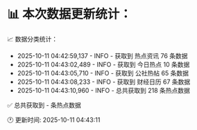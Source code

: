 📊 本次数据更新统计：
==========================

📈 数据分类统计：
- 2025-10-11 04:42:59,137 - INFO - 获取到 热点资讯 76 条数据
- 2025-10-11 04:43:02,489 - INFO - 获取到 今日热点 10 条数据
- 2025-10-11 04:43:05,710 - INFO - 获取到 公社热帖 65 条数据
- 2025-10-11 04:43:08,233 - INFO - 获取到 财经日历 67 条数据
- 2025-10-11 04:43:10,960 - INFO - 总共获取到 218 条热点数据

✅ 总共获取到 - 条热点数据

🕐 更新时间: 2025-10-11 04:43:11
